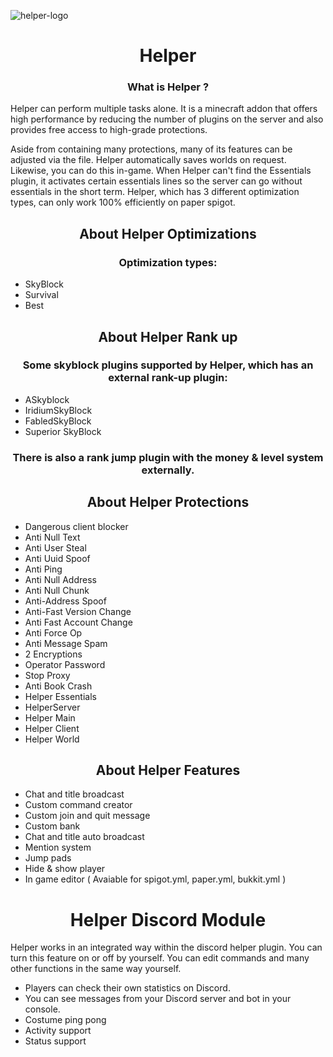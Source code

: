 
![helper-logo](https://user-images.githubusercontent.com/64479768/170857786-108302f8-b12e-4525-a85e-4a20eea681c7.png)
<h1 align="center">Helper</h1>
<h3 align="center">What is Helper ?</h3>

Helper can perform multiple tasks alone. It is a minecraft addon that offers high performance by reducing the number of plugins on the server and also provides free access to high-grade protections.

Aside from containing many protections, many of its features can be adjusted via the file.
Helper automatically saves worlds on request. Likewise, you can do this in-game.
When Helper can't find the Essentials plugin, it activates certain essentials lines so the server can go without essentials in the short term.
Helper, which has 3 different optimization types, can only work 100% efficiently on paper spigot.

<h2 align="center">About Helper Optimizations</h2>
<h3 align="center">Optimization types:</h3>

  - SkyBlock
  - Survival
  - Best

<h2 align="center">About Helper Rank up</h2>
<h3 align="center">Some skyblock plugins supported by Helper, which has an external rank-up plugin:</h3>

  - ASkyblock
  - IridiumSkyBlock
  - FabledSkyBlock
  - Superior SkyBlock

<h3 align="center">There is also a rank jump plugin with the money & level system externally.</h3>

<h2 align="center">About Helper Protections</h2>

- Dangerous client blocker
- Anti Null Text
- Anti User Steal
- Anti Uuid Spoof
- Anti Ping
- Anti Null Address
- Anti Null Chunk
- Anti-Address Spoof
- Anti-Fast Version Change
- Anti Fast Account Change
- Anti Force Op
- Anti Message Spam
- 2 Encryptions
- Operator Password
- Stop Proxy
- Anti Book Crash
- Helper Essentials
- HelperServer
- Helper Main
- Helper Client
- Helper World

<h2 align="center">About Helper Features</h2>

- Chat and title broadcast
- Custom command creator
- Custom join and quit message
- Custom bank
- Chat and title auto broadcast
- Mention system
- Jump pads
- Hide & show player
- In game editor ( Avaiable for spigot.yml, paper.yml, bukkit.yml )

<h1 align="center">Helper Discord Module</h1>

Helper works in an integrated way within the discord helper plugin.
You can turn this feature on or off by yourself.
You can edit commands and many other functions in the same way yourself.

- Players can check their own statistics on Discord.
- You can see messages from your Discord server and bot in your console.
- Costume ping pong
- Activity support
- Status support
